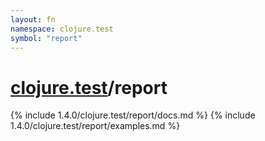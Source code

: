```yaml
---
layout: fn
namespace: clojure.test
symbol: "report"
---
```


# [clojure.test](../)/report

{% include 1.4.0/clojure.test/report/docs.md %}
{% include 1.4.0/clojure.test/report/examples.md %}

